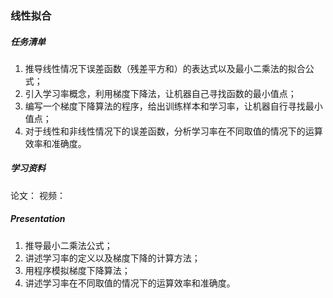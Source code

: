 ### 线性拟合

##### 任务清单
1. 推导线性情况下误差函数（残差平方和）的表达式以及最小二乘法的拟合公式；
2. 引入学习率概念，利用梯度下降法，让机器自己寻找函数的最小值点；
3. 编写一个梯度下降算法的程序，给出训练样本和学习率，让机器自行寻找最小值点；
4. 对于线性和非线性情况下的误差函数，分析学习率在不同取值的情况下的运算效率和准确度。

##### 学习资料
论文：
视频：

##### Presentation
1. 推导最小二乘法公式；
2. 讲述学习率的定义以及梯度下降的计算方法；
3. 用程序模拟梯度下降算法；
4. 讲述学习率在不同取值的情况下的运算效率和准确度。
